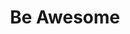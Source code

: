 ---
layout: simple-page
title: Be Awesome
permalink: /be-awesome/
breadcrumb: Temasek Polytechnic
notification: Do not go to school unless neccessary.

sections:
    - infobar: 
        title: test statement 1
        subtitle: this
        description: that
---